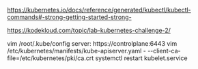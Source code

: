 https://kubernetes.io/docs/reference/generated/kubectl/kubectl-commands#-strong-getting-started-strong-

https://kodekloud.com/topic/lab-kubernetes-challenge-2/

vim /root/.kube/config
    server: https://controlplane:6443
vim /etc/kubernetes/manifests/kube-apiserver.yaml 
    - --client-ca-file=/etc/kubernetes/pki/ca.crt
systemctl restart kubelet.service
